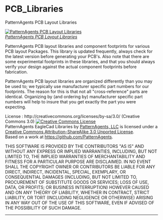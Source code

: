 PCB_Libraries
=============

PatternAgents PCB Layout Libraries

[![PatternAgents PCB Layout Libraries](http://www.patternagents.com/img/logos/pa_logo_trans.png)  
*PatternAgents PCB Layout Libraries*](http://www.patternagents.com)

PatternAgents PCB layout libraries and component footprints for various PCB layout Packages.
This library is updated frequently, always check for the latest version before generating your PCB's.
Also note that there are some experimental footprints in these libraries, and that you should
always verify your design against the actual component footprints before fabrication.

PatternAgents PCB layout libraries are organized differently than you may be used to;
we typically use manufacturer specific part numbers for our footprints.
The reason for this is that not all "cross-reference" parts are identical.
Organizing by (and ordering by) manufacturer specific part numbers will help
to insure that you get exactly the part you were expecting.

<P> 
License : http://creativecommons.org/licenses/by-sa/3.0/ (Creative Commons 3.0)
<a rel="license" href="http://creativecommons.org/licenses/by-sa/3.0/deed.en_US"><img alt="Creative Commons License" style="border-width:0" src="http://i.creativecommons.org/l/by-sa/3.0/88x31.png" /></a><br /><span xmlns:dct="http://purl.org/dc/terms/" property="dct:title">PatternAgents EagleCad Libraries</span> by <a xmlns:cc="http://creativecommons.org/ns#" href="https://github.com/PatternAgents" property="cc:attributionName" rel="cc:attributionURL">PatternAgents, LLC</a> is licensed under a <a rel="license" href="http://creativecommons.org/licenses/by-sa/3.0/deed.en_US">Creative Commons Attribution-ShareAlike 3.0 Unported License</a>.<br />Based on a work at <a xmlns:dct="http://purl.org/dc/terms/" href="https://github.com/PatternAgents" rel="dct:source">https://github.com/PatternAgents</a>.
<P> 

THIS SOFTWARE IS PROVIDED BY THE CONTRIBUTORS "AS IS" AND WITHOUT ANY EXPRESS OR IMPLIED WARRANTIES, 
INCLUDING, BUT NOT LIMITED TO, THE IMPLIED WARRANTIES OF MERCHANTABILITY AND FITNESS FOR A PARTICULAR PURPOSE ARE DISCLAIMED. 
IN NO EVENT SHALL THE COPYRIGHT OWNER OR CONTRIBUTORS BE LIABLE FOR ANY DIRECT, INDIRECT, INCIDENTAL, SPECIAL, EXEMPLARY, 
OR CONSEQUENTIAL DAMAGES (INCLUDING, BUT NOT LIMITED TO, PROCUREMENT OF SUBSTITUTE GOODS OR SERVICES; LOSS OF USE, DATA, 
OR PROFITS; OR BUSINESS INTERRUPTION) HOWEVER CAUSED AND ON ANY THEORY OF LIABILITY, WHETHER IN CONTRACT, 
STRICT LIABILITY, OR TORT (INCLUDING NEGLIGENCE OR OTHERWISE) ARISING IN ANY WAY OUT OF THE USE OF THIS SOFTWARE, 
EVEN IF ADVISED OF THE POSSIBILITY OF SUCH DAMAGE. 

-------------------------------------------------------------------------------------------
